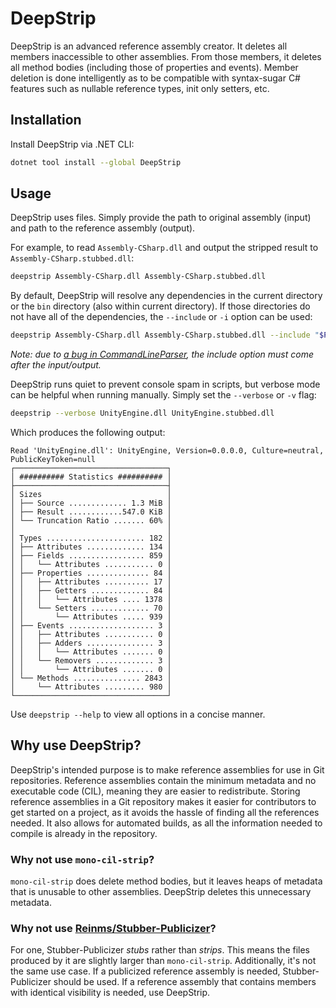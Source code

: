 # DeepStrip
DeepStrip is an advanced reference assembly creator. It deletes all members inaccessible to other assemblies. From those members, it
deletes all method bodies (including those of properties and events). Member deletion is done intelligently as to be compatible with
syntax-sugar C# features such as nullable reference types, init only setters, etc.

## Installation
Install DeepStrip via .NET CLI:
```bash
dotnet tool install --global DeepStrip
```

## Usage
DeepStrip uses files. Simply provide the path to original assembly (input) and path to the reference assembly (output).

For example, to read `Assembly-CSharp.dll` and output the stripped result to `Assembly-CSharp.stubbed.dll`:
```bash
deepstrip Assembly-CSharp.dll Assembly-CSharp.stubbed.dll 
```

By default, DeepStrip will resolve any dependencies in the current directory or the `bin` directory (also within current directory). If
those directories do not have all of the dependencies, the `--include` or `-i` option can be used:
```bash
deepstrip Assembly-CSharp.dll Assembly-CSharp.stubbed.dll --include "$PATH_TO_MANAGED_DIR"
```
*Note: due to [a bug in CommandLineParser](https://github.com/commandlineparser/commandline/issues/605), the include option must come after the input/output.*

DeepStrip runs quiet to prevent console spam in scripts, but verbose mode can be helpful when running manually. Simply set the `--verbose`
or `-v` flag:
```bash
deepstrip --verbose UnityEngine.dll UnityEngine.stubbed.dll
```
Which produces the following output:
```
Read 'UnityEngine.dll': UnityEngine, Version=0.0.0.0, Culture=neutral, PublicKeyToken=null
┌──────────────────────────────────┐
│ ########## Statistics ########## │
├──────────────────────────────────┤
│ Sizes                            │
│ ├── Source ............. 1.3 MiB │
│ ├── Result ............547.0 KiB │
│ └── Truncation Ratio ....... 60% │
│                                  │
│ Types ...................... 182 │
│ ├── Attributes ............. 134 │
│ ├── Fields ................. 859 │
│ │   └── Attributes ........... 0 │
│ ├── Properties .............. 84 │
│ │   ├── Attributes .......... 17 │
│ │   ├── Getters ............. 84 │
│ │   │   └── Attributes .... 1378 │
│ │   └── Setters ............. 70 │
│ │       └── Attributes ..... 939 │
│ ├── Events ................... 3 │
│ │   ├── Attributes ........... 0 │
│ │   ├── Adders ............... 3 │
│ │   │   └── Attributes ....... 0 │
│ │   └── Removers ............. 3 │
│ │       └── Attributes ....... 0 │
│ └── Methods ............... 2843 │
│     └── Attributes ......... 980 │
└──────────────────────────────────┘
```

Use `deepstrip --help` to view all options in a concise manner.

## Why use DeepStrip?
DeepStrip's intended purpose is to make reference assemblies for use in Git repositories. Reference assemblies contain the minimum metadata
and no executable code (CIL), meaning they are easier to redistribute. Storing reference assemblies in a Git repository makes it easier for
contributors to get started on a project, as it avoids the hassle of finding all the references needed. It also allows for automated
builds, as all the information needed to compile is already in the repository.

### Why not use `mono-cil-strip`?
`mono-cil-strip` does delete method bodies, but it leaves heaps of metadata that is unusable to other assemblies.
DeepStrip deletes this unnecessary metadata.

### Why not use [Reinms/Stubber-Publicizer](https://github.com/Reinms/Stubber-Publicizer)?
For one, Stubber-Publicizer *stubs* rather than *strips*. This means the files produced by it are slightly larger than `mono-cil-strip`.
Additionally, it's not the same use case. If a publicized reference assembly is needed, Stubber-Publicizer should be used. If a reference
assembly that contains members with identical visibility is needed, use DeepStrip.
